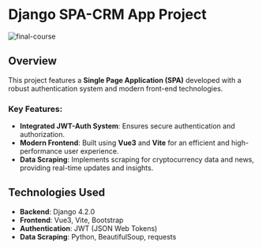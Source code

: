 # Django SPA-CRM App Project

![final-course](https://github.com/Lordd1s/django-SPA-CRM-app/assets/101506957/c0faa636-79bd-49fd-a640-bd34f3a8aa1c)

## Overview

This project features a **Single Page Application (SPA)** developed with a robust authentication system and modern front-end technologies. 

### Key Features:
- **Integrated JWT-Auth System**: Ensures secure authentication and authorization.
- **Modern Frontend**: Built using **Vue3** and **Vite** for an efficient and high-performance user experience.
- **Data Scraping**: Implements scraping for cryptocurrency data and news, providing real-time updates and insights.

## Technologies Used
- **Backend**: Django 4.2.0
- **Frontend**: Vue3, Vite, Bootstrap
- **Authentication**: JWT (JSON Web Tokens)
- **Data Scraping**: Python, BeautifulSoup, requests
